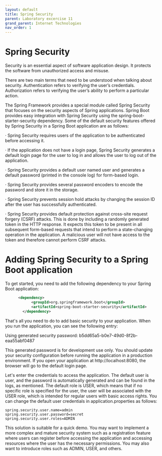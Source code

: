 ```yaml
---
layout: default
title: Spring Security
parent: Laboratory excercise 11
grand_parent: Internet Technologies
nav_order: 1
---
```


# Spring Security

Security is an essential aspect of software application design. It protects the software from unauthorized access and misuse.

There are two main terms that need to be understood when talking about security. Authentication refers to verifying the user’s credentials. Authorization refers to verifying the user’s ability to perform a particular action.

The Spring Framework provides a special module called Spring Security that focuses on the security aspects of Spring applications. Spring Boot provides easy integration with Spring Security using the spring-boot-starter-security dependency. Some of the default security features offered by Spring Security in a Spring Boot application are as follows:

· Spring Security requires users of the application to be authenticated before accessing it.

· If the application does not have a login page, Spring Security generates a default login page for the user to log in and allows the user to log out of the application.

· Spring Security provides a default user named user and generates a default password (printed in the console log) for form-based login.

· Spring Security provides several password encoders to encode the password and store it in the storage.

· Spring Security prevents session hold attacks by changing the session ID after the user has successfully authenticated.

· Spring Security provides default protection against cross-site request forgery (CSRF) attacks. This is done by including a randomly generated token in the HTTP response. It expects this token to be present in all subsequent form-based requests that intend to perform a state-changing operation in the application. A malicious user will not have access to the token and therefore cannot perform CSRF attacks.

# Adding Spring Security to a Spring Boot application

To get started, you need to add the following dependency to your Spring Boot application:

```xml
	  <dependency>
            <groupId>org.springframework.boot</groupId>
            <artifactId>spring-boot-starter-security</artifactId>
        </dependency>
```

That's all you need to do to add basic security to your application. When you run the application, you can see the following entry:

Using generated security password: b5dd65a5-b0e7-49d0-8f2b-eaa55abf0487

This generated password is for development use only. You should update your security configuration before running the application in a production environment. If you open your application at http://localhost:8080, the browser will go to the default login page.

Let's enter the credentials to access the application. The default user is user, and the password is automatically generated and can be found in the logs, as mentioned. The default role is USER, which means that if no specific role is specified for the user, the user will be associated with the USER role, which is intended for regular users with basic access rights. You can change the default user credentials in application.properties as follows:

```properties
spring.security.user.name=admin
spring.security.user.password=secret
spring.security.user.roles=ADMIN
```

This solution is suitable for a quick demo. You may want to implement a more complex and mature security system such as a registration feature where users can register before accessing the application and accessing resources where the user has the necessary permissions. You may also want to introduce roles such as ADMIN, USER, and others.
